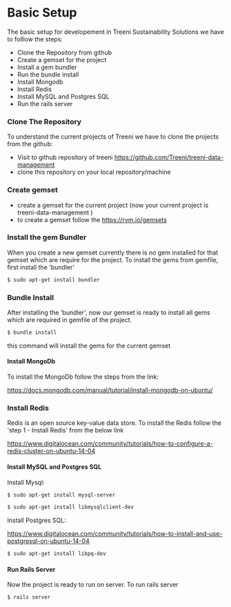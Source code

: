 # Basic Setup

The basic setup for developement in Treeni Sustainability Solutions we have to folllow the steps:
  - Clone the Repository from github
  - Create a gemset for the project
  - Install a gem bundler
  - Run the bundle install
  - Install Mongodb
  - Install Redis
  - Install MySQL and Postgres SQL
  - Run the rails server


### Clone The Repository

To understand the current projects of Treeni we have to clone the projects from the github:
- Visit to github repository of treeni https://github.com/Treeni/treeni-data-management
- clone this repository on your local repository/machine
    
### Create gemset
- create a gemset for the current project (now your current project is treeni-data-management )
- to create a gemset follow the https://rvm.io/gemsets

### Install the gem Bundler
When you create a new gemset currently there is no gem installed for that gemset which are require for the project.  To install the gems from gemfile, first install the 'bundler'

```sh
$ sudo apt-get install bundler
```

### Bundle Install

After installing the 'bundler', now our gemset is ready to install all gems which are required in gemfile of the project.

```sh
$ bundle install
```
this command will install the gems for the current gemset 
#### Install MongoDb
To install the MongoDb follow the steps from the link:

https://docs.mongodb.com/manual/tutorial/install-mongodb-on-ubuntu/


### Install Redis
Redis is an open source key-value data store. To install the Redis follow the 'step 1 - Install Redis' from the below link 

https://www.digitalocean.com/community/tutorials/how-to-configure-a-redis-cluster-on-ubuntu-14-04

#### Install MySQL and Postgres SQL
Install Mysql:
```sh
$ sudo apt-get install mysql-server
```
```sh
$ sudo apt-get install libmysqlclient-dev
```
Install Postgres SQL:

https://www.digitalocean.com/community/tutorials/how-to-install-and-use-postgresql-on-ubuntu-14-04

```sh
$ sudo apt-get install libpq-dev
```



#### Run Rails Server
Now the project is ready to run on server. To run rails server
```sh
$ rails server
```


[//]: # (These are reference links used in the body of this note and get stripped out when the markdown processor does its job. There is no need to format nicely because it shouldn't be seen. Thanks SO - http://stackoverflow.com/questions/4823468/store-comments-in-markdown-syntax)


   [dill]: <https://github.com/joemccann/dillinger>
   [git-repo-url]: <https://github.com/joemccann/dillinger.git>
   [john gruber]: <http://daringfireball.net>
   [@thomasfuchs]: <http://twitter.com/thomasfuchs>
   [df1]: <http://daringfireball.net/projects/markdown/>
   [markdown-it]: <https://github.com/markdown-it/markdown-it>
   [Ace Editor]: <http://ace.ajax.org>
   [node.js]: <http://nodejs.org>
   [Twitter Bootstrap]: <http://twitter.github.com/bootstrap/>
   [keymaster.js]: <https://github.com/madrobby/keymaster>
   [jQuery]: <http://jquery.com>
   [@tjholowaychuk]: <http://twitter.com/tjholowaychuk>
   [express]: <http://expressjs.com>
   [AngularJS]: <http://angularjs.org>
   [Gulp]: <http://gulpjs.com>

   [PlDb]: <https://github.com/joemccann/dillinger/tree/master/plugins/dropbox/README.md>
   [PlGh]:  <https://github.com/joemccann/dillinger/tree/master/plugins/github/README.md>
   [PlGd]: <https://github.com/joemccann/dillinger/tree/master/plugins/googledrive/README.md>
   [PlOd]: <https://github.com/joemccann/dillinger/tree/master/plugins/onedrive/README.md>

